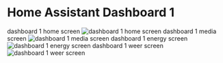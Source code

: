 # Home Assistant Dashboard 1 
 dashboard 1 home screen
![dashboard 1 home screen](https://user-images.githubusercontent.com/60328474/117547820-f8dc3800-b031-11eb-8006-fe6416ee9aed.png)
dashboard 1 media screen
![dashboard 1 media screen](https://user-images.githubusercontent.com/60328474/117547832-0d203500-b032-11eb-8c0b-225c830c4408.png)
dashboard 1 energy screen
![dashboard 1 energy screen](https://user-images.githubusercontent.com/60328474/117547843-17423380-b032-11eb-808e-c718b041573f.png)
dashboard 1 weer screen
![dashboard 1 weer screen](https://user-images.githubusercontent.com/60328474/117547848-1d381480-b032-11eb-89c2-33e3909a9618.png)

